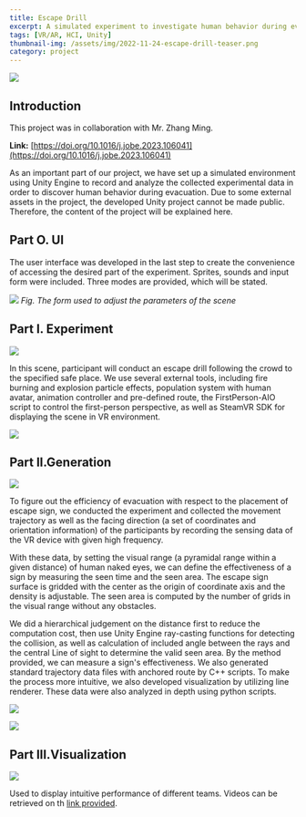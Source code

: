 ```yaml
---
title: Escape Drill
excerpt: A simulated experiment to investigate human behavior during evacuation.
tags: [VR/AR, HCI, Unity]
thumbnail-img: /assets/img/2022-11-24-escape-drill-teaser.png
category: project
---
```


![](/assets/img/2022-11-24-escape-drill-teaser.png)

## Introduction

This project was in collaboration with Mr. Zhang Ming.

<span id="link"></span>
**Link:** [https://doi.org/10.1016/j.jobe.2023.106041](https://doi.org/10.1016/j.jobe.2023.106041)

As an important part of our project, we have set up a simulated environment using Unity Engine to record and analyze the collected experimental data in order to discover human behavior during evacuation. Due to some external assets in the project, the developed Unity project cannot be made public. Therefore, the content of the project will be explained here.

## Part O. UI

The user interface was developed in the last step to create the convenience of accessing the desired part of the experiment. Sprites, sounds and input form were included. Three modes are provided, which will be stated.

![](/assets/img/2022-11-24-8fe6dc6b0719bec4b7e7cc6398c7cb5.png)
*Fig. The form used to adjust the parameters of the scene*

## Part I. Experiment

![](/assets/img/2022-11-24-564f517f01e95184ec6fb8a6e332b9a.png)

In this scene, participant will conduct an escape drill following the crowd to the specified safe place. We use several external tools, including fire burning and explosion particle effects, population system with human avatar, animation controller and pre-defined route, the FirstPerson-AIO script to control the first-person perspective, as well as SteamVR SDK for displaying the scene in VR environment.

![](/assets/img/2022-11-24-330cd50d29769ea3de4133c0c5d62fb.png)

## Part II.Generation

![](/assets/img/2022-11-24-f478fe31abe53e6c972ae52dfb1f90e.png)

To figure out the efficiency of evacuation with respect to the placement of escape sign, we conducted the experiment and collected the movement trajectory as well as the facing direction (a set of coordinates and orientation information) of the participants by recording the sensing data of the VR device with given high frequency. 

With these data, by setting the visual range (a pyramidal range within a given distance) of human naked eyes, we can define the effectiveness of a sign by measuring the seen time and the seen area. The escape sign surface is gridded with the center as the origin of coordinate axis and the density is adjustable. The seen area is computed by the number of grids in the visual range without any obstacles.

We did a hierarchical judgement on the distance first to reduce the computation cost, then use Unity Engine ray-casting functions for detecting the collision, as well as calculation of included angle between the rays and the central Line of sight to determine the valid seen area. By the method provided, we can measure a sign's effectiveness. We also generated standard trajectory data files with anchored route by C++ scripts. To make the process more intuitive, we also developed visualization by utilizing line renderer. These data were also analyzed in depth using python scripts.

![](/assets/img/2022-11-24-cfc49c96f4485f11a97e2dfbcb26eed.png)

![](/assets/img/2022-11-24-2a83b563a745123ae724ed533e4bdbc.png)

## Part III.Visualization

![](/assets/img/2022-11-24-cda96579424b2351b28b98773e9c789.png)

Used to display intuitive performance of different teams. Videos can be retrieved on th [link provided](#link).
